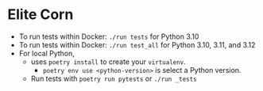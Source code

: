 # Elite Corn

- To run tests within Docker: `./run tests` for Python 3.10
- To run tests within Docker: `./run test_all` for Python 3.10, 3.11, and 3.12
- For local Python,
  - uses `poetry install` to create your `virtualenv`.
    - `poetry env use <python-version>` is select a Python version.
  - Run tests with `poetry run pytests` or `./run _tests`
